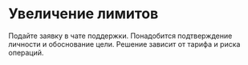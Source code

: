 # Увеличение лимитов
Подайте заявку в чате поддержки. Понадобится подтверждение личности и обоснование цели.
Решение зависит от тарифа и риска операций.
